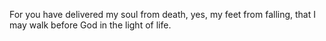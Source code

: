 For you have delivered my soul from death, yes, my feet from falling, that I may walk before God in the light of life.
